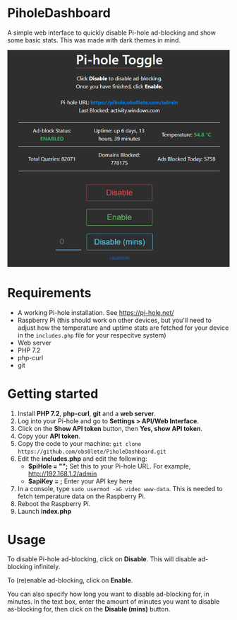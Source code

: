# PiholeDashboard
A simple web interface to quickly disable Pi-hole ad-blocking and show some basic stats. This was made with dark themes in mind.

![image description](https://raw.githubusercontent.com/obs0lete/PiholeDashboard/master/images/screenshot.png)

# Requirements
- A working Pi-hole installation. See https://pi-hole.net/
- Raspberry Pi (this should work on other devices, but you'll need to adjust how the temperature and uptime stats are fetched for your device in the `includes.php` file for your respecitve system)
- Web server
- PHP 7.2
- php-curl
- git

# Getting started
1. Install **PHP 7.2**, **php-curl**, **git** and a **web server**.
2. Log into your Pi-hole and go to **Settings > API/Web Interface**.
3. Click on the **Show API token** button, then **Yes, show API token**.
4. Copy your **API token**.
5. Copy the code to your machine: `git clone https://github.com/obs0lete/PiholeDashboard.git`
6. Edit the **includes.php** and edit the following:
    - **$piHole = "";** Set this to your Pi-hole URL. For example, http://192.168.1.2/admin
    - **$apiKey = ;** Enter your API key here
7. In a console, type `sudo usermod -aG video www-data`. This is needed to fetch temperature data on the Raspberry Pi.
8. Reboot the Raspberry Pi.
9. Launch **index.php**

# Usage
To disable Pi-hole ad-blocking, click on **Disable**. This will disable ad-blocking infinitely.

To (re)enable ad-blocking, click on **Enable**.

You can also specify how long you want to disable ad-blocking for, in minutes. In the text box, enter the amount of minutes you want to disable as-blocking for, then click on the **Disable (mins)** button.